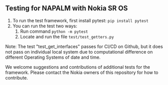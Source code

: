 ## **Testing for NAPALM with Nokia SR OS**
1) To run the test framework, first install pytest: ```pip install pytest```
2) You can run the test two ways:
   1) Run command `python -m pytest`
   2) Locate and run the file `test/test_getters.py` 
   
Note: The test "test_get_interfaces" passes for CI/CD on Github, but it does not pass on individual local system due to 
computational difference on different Operating Systems of date and time.


We welcome suggestions and contributions of additional tests for the framework. Please contact the Nokia owners of this repository for how to contribute.
